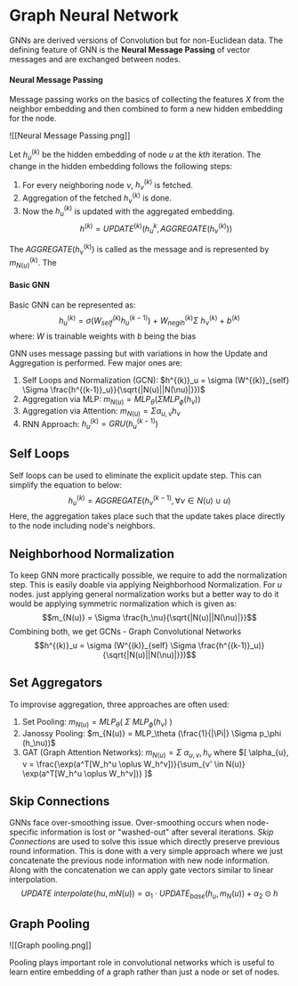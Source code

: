 # Graph Neural Network

GNNs are derived versions of Convolution but for non-Euclidean data. The defining feature of GNN is the **Neural Message Passing** of vector messages and are exchanged between nodes. 

#### Neural Message Passing
Message passing works on the basics of collecting the features *X* from the neighbor embedding and then combined to form a new hidden embedding for the node. 

![[Neural Message Passing.png]]

Let $h^{(k)}_u$ be the hidden embedding of node $u$ at the $kth$ iteration.  The change in the hidden embedding follows the following steps:
1. For every neighboring node $\nu$, $h^{(k)}_\nu$ is fetched. 
2. Aggregation of the fetched $h^{(k)}_\nu$ is done.
3. Now the $h^{(k)}_u$ is updated with the aggregated embedding.
$$h^{(k)} = UPDATE^{(k)} (h^{k}_u, AGGREGATE(h^{(k)}_\nu))$$

The $AGGREGATE(h^{(k)}_\nu)$ is called as the message and is represented by $m^{(k)}_{N(u)}$.  The 

#### Basic GNN
Basic GNN can be represented as: $$h^{(k)}_u = \sigma (W^{(k)}_{self} h^{(k-1)}_u) \ + \ W^{(k)}_{negih} \Sigma \ h^{(k)}_\nu \ + \ b^{(k)}$$
where: $W$ is trainable weights with $b$ being the bias

GNN uses message passing but with variations in how the Update and Aggregation is performed. Few major ones are:
1. Self Loops and Normalization (GCN): $h^{(k)}_u = \sigma (W^{(k)}_{self} \Sigma \frac{h^{(k-1)}_u)}{\sqrt{|N(u)||N(\nu)|}})$
2. Aggregation via MLP: $m_{N(u)} = MLP_\theta(\Sigma MLP_\phi (h_\nu))$
3. Aggregation via Attention: $m_{N(u)} = \Sigma \alpha_{u,\nu}h_\nu$
4. RNN Approach: $h^{(k)}_u = GRU(h^(k-1)_u)$

## Self Loops
Self loops can be used to eliminate the explicit update step.  This can simplify the equation to below: $$h^{(k)}_u = AGGREGATE({h^{(k-1)}_\nu, \forall \nu \in N(u) \ \cup \ {u}})$$
Here, the aggregation takes place such that the update takes place directly to the node including node's neighbors.

## Neighborhood Normalization
To keep GNN more practically possible, we require to add the normalization step. This is easily doable via applying Neighborhood Normalization. For $u$ nodes. just applying general normalization works but a better way to do it would be applying symmetric normalization which is given as: $$m_{N(u)} = \Sigma \frac{h_\nu}{\sqrt{|N(u)||N(\nu)|}}$$
Combining both, we get GCNs - Graph Convolutional Networks $$h^{(k)}_u = \sigma (W^{(k)}_{self} \Sigma \frac{h^{(k-1)}_u)}{\sqrt{|N(u)||N(\nu)|}})$$
## Set Aggregators
To improvise aggregation, three approaches are often used:
1. Set Pooling: $m_{N(u)} = MLP_\theta (\ \Sigma \ MLP_\phi (h_\nu) \ )$
2. Janossy Pooling: $m_{N(u)} = MLP_\theta (\frac{1}{|\Pi|} \Sigma p_\phi (h_\nu))$
3. GAT (Graph Attention Networks): $m_{N(u)} = \Sigma \ \alpha_{u,\nu}, h_\nu$ where  $[ \alpha_{u}, v = \frac{\exp(a^T[W_h^u \oplus W_h^v])}{\sum_{v' \in N(u)} \exp(a^T[W_h^u \oplus W_h^v])} ]$

## Skip Connections
GNNs face over-smoothing issue. Over-smoothing occurs when node-specific information is lost or "washed-out" after several iterations. *Skip Connections* are used to solve this issue which directly preserve previous round information. This is done with a very simple approach where we just concatenate the previous node information with new node information. Along with the concatenation we can apply gate vectors similar to linear interpolation. $$UPDATE \ interpolate(hu,mN(u)) = \alpha _ {1} \cdot UPDATE_ {base} (h_ {u} , m_ {N} (u)) + \alpha _ {2} \odot h$$
## Graph Pooling

![[Graph pooling.png]]

Pooling plays important role in convolutional networks which is useful to learn entire embedding of a graph rather than just a node or set of nodes. 